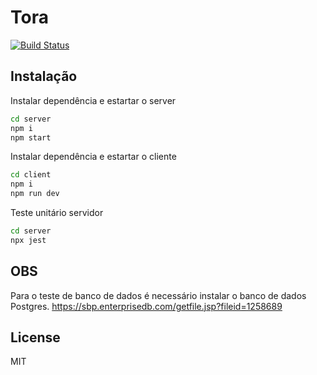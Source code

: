 # Tora

[![Build Status](https://travis-ci.org/joemccann/dillinger.svg?branch=master)](https://travis-ci.org/joemccann/dillinger)

## Instalação

Instalar dependência e estartar o server

```sh
cd server
npm i
npm start
```
Instalar dependência e estartar o cliente
```sh
cd client
npm i
npm run dev
```
Teste unitário servidor
```sh
cd server
npx jest
```

## OBS

Para o teste de banco de dados é necessário instalar o banco de dados Postgres.
https://sbp.enterprisedb.com/getfile.jsp?fileid=1258689



## License

MIT